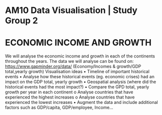 # AM10 Data Visualisation | Study Group 2
# ECONOMIC INCOME AND GROWTH
We will analyse the economic income and growth in each of the continents throughout the years.
The data we will analyse can be found on: https://www.gapminder.org/data/ (Economy/Incomes & growth/GDP total,yearly growth)
Visualisation ideas
•	Timeline of important historical events
•	Analyse how these historical events (eg. economic crises) had an impact on the GDP total, yearly growth
•	Geospatial analysis (where did the historical events had the most impact?)
•	Compare the GPD total, yearly growth per year in each continent
o	Analyse countries that have experienced the highest increases
o	Analyse countries that have experienced the lowest increases
•	Augment the data and include additional factors such as GDP/capita, GDP/employee, Income…

